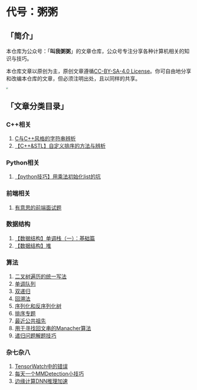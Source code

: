 # 代号：粥粥

## 「简介」

本仓库为公众号：「**叫我粥粥**」的文章仓库，公众号专注分享各种计算机相关的知识与技巧。

本仓库文章以原创为主，原创文章遵循[CC-BY-SA-4.0 License](https://github.com/Mrliduanyang/zhouzhou/blob/main/LICENSE)。你可自由地分享和改编本仓库的文章，但必须注明出处，且以同样的共享。

<img src="https://gitee.com/molinchn/BlogImage/raw/master/img/gongzhonghaoerweima.png" style="zoom: 33%;" />

## 「文章分类目录」

### C++相关

1. [C与C++风格的字符串辨析](https://github.com/Mrliduanyang/zhouzhou/blob/main/C%2B%2B/C与C%2B%2B风格的字符串辨析.md)
2. [【C++&STL】自定义排序的方法与辨析](https://github.com/Mrliduanyang/zhouzhou/blob/main/C%2B%2B/[C%2B%2B%26STL]自定义排序的方法与辨析.md)

### Python相关

1. [【python技巧】用乘法初始化list的坑](https://github.com/Mrliduanyang/zhouzhou/blob/main/Python/[python技巧]用乘法初始化list的坑.md)

### 前端相关

1. [有意思的前端面试题](https://github.com/Mrliduanyang/zhouzhou/blob/main/前端/有意思的前端面试题.md)

### 数据结构

1. [【数据结构】单调栈（一）：基础篇](https://github.com/Mrliduanyang/zhouzhou/blob/main/数据结构/[数据结构]单调栈（一）：基础篇.md)
2. [【数据结构】堆](https://github.com/Mrliduanyang/zhouzhou/blob/main/数据结构/[数据结构]堆.md)

### 算法

1. [二叉树遍历的统一写法](https://github.com/Mrliduanyang/zhouzhou/blob/main/算法/二叉树遍历的统一写法.md)
2. [单调队列](https://github.com/Mrliduanyang/zhouzhou/blob/main/算法/单调队列.md)
3. [双递归](https://github.com/Mrliduanyang/zhouzhou/blob/main/算法/双递归.md)
4. [回溯法](https://github.com/Mrliduanyang/zhouzhou/blob/main/算法/回溯法.md)
5. [序列化和反序列化树](https://github.com/Mrliduanyang/zhouzhou/blob/main/算法/序列化和反序列化树.md)
6. [排序专题](https://github.com/Mrliduanyang/zhouzhou/blob/main/算法/排序专题.md)
7. [最近公共祖先](https://github.com/Mrliduanyang/zhouzhou/blob/main/算法/最近公共祖先.md)
8. [用于寻找回文串的Manacher算法](https://github.com/Mrliduanyang/zhouzhou/blob/main/算法/用于寻找回文串的Manacher算法.md)
9. [递归问题解题技巧](https://github.com/Mrliduanyang/zhouzhou/blob/main/算法/递归写法.md)

### 杂七杂八

1. [TensorWatch中的错误](https://github.com/Mrliduanyang/zhouzhou/blob/main/杂七杂八/TensorWatch中的错误.md)
2. [每天一个MMDetection小技巧](https://github.com/Mrliduanyang/zhouzhou/blob/main/杂七杂八/每天一个MMDetection小技巧.md)
3. [边缘计算DNN推理加速](https://github.com/Mrliduanyang/zhouzhou/blob/main/杂七杂八/边缘计算DNN推理加速.md)
